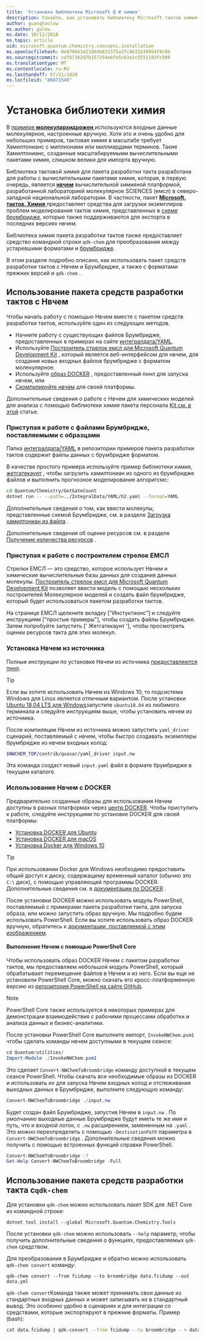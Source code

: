 ```yaml
---
title: 'Установка библиотеки Microsoft Q # химия'
description: Узнайте, как установить библиотеку Microsoft тактов химия и использовать ее с Нвчем вычислительной химия платформой.
author: guanghaolow
ms.author: gulow
ms.date: 10/12/2018
ms.topic: article
uid: microsoft.quantum.chemistry.concepts.installation
ms.openlocfilehash: 0e870bb3421dddb632375a2fc8633249954f8c8b
ms.sourcegitcommit: cdf67362d7b157254e6fe5c63a1c5551183fc589
ms.translationtype: MT
ms.contentlocale: ru-RU
ms.lasthandoff: 07/21/2020
ms.locfileid: "86871540"
---
```

# <a name="chemistry-library-installation"></a>Установка библиотеки химия

В [примере **молекулархидрожен** ](https://github.com/microsoft/Quantum/tree/master/samples/chemistry/MolecularHydrogen) используются входные данные молекулярное, настроенные вручную.
Хотя это и очень удобно для небольших примеров, тактовая химия в масштабе требует Хамилтонианс с миллионами или миллиардами терминов.
Такие Хамилтонианс, созданные масштабируемыми вычислительными пакетами химия, слишком велики для импорта вручную.

Библиотека тактовой химия для пакета разработки такта разработана для работы с вычислительными пакетами химия, которая, в первую очередь, является [**нвчем**](http://www.nwchem-sw.org/) вычислительной химияной платформой, разработанной лабораторией молекулярное SCIENCES (емсл) в северо-западной национальной лаборатории.
В частности, пакет [ **Microsoft. тактов. Химия** ](https://www.nuget.org/packages/Microsoft.Quantum.Chemistry) предоставляет средства для загрузки экземпляров проблем моделирования тактов химия, представленных в [схеме брумбридже](xref:microsoft.quantum.libraries.chemistry.schema.broombridge), которые также поддерживаются для экспорта в последних версиях нвчем.

Библиотека химия пакета разработки тактов также предоставляет средство командной строки `qdk-chem` для преобразования между устаревшими форматами и [брумбридже](xref:microsoft.quantum.libraries.chemistry.schema.broombridge).

В этом разделе подробно описано, как использовать пакет средств разработки тактов с Нвчем и Брумбридже, а также с форматами прежних версий и `qdk-chem` .

## <a name="using-the-quantum-development-kit-with-nwchem"></a>Использование пакета средств разработки тактов с Нвчем

Чтобы начать работу с помощью Нвчем вместе с пакетом средств разработки тактов, используйте один из следующих методов.

- Начните работу с существующих файлов Брумбридже, предоставленных в примерах на сайте [интегралдата/YAML](https://github.com/microsoft/Quantum/tree/master/samples/chemistry/IntegralData/YAML).
- Используйте [Построитель стрелок емсл для Microsoft Quantum Development Kit](https://arrows.emsl.pnnl.gov/api/qsharp_chem) , который является веб-интерфейсом для нвчем, для создания новых входных файлов брумбридже с форматом молекулярное.  
- Используйте [образ DOCKER](https://hub.docker.com/r/nwchemorg/nwchem-qc/) , предоставленный пннл для запуска нвчем, или
- [Скомпилируйте нвчем](http://www.nwchem-sw.org/index.php/Compiling_NWChem) для своей платформы.

Дополнительные сведения о работе с Нвчем для химических моделей для анализа с помощью библиотеки химия пакета персонала [Kit см. в этой](xref:microsoft.quantum.chemistry.examples.endtoend) статье.

### <a name="getting-started-using-broombridge-files-provided-with-the-samples"></a>Приступая к работе с файлами Брумбридже, поставляемыми с образцами

Папка [интегралдата/YAML](https://github.com/microsoft/Quantum/tree/master/samples/chemistry/IntegralData/YAML) в репозитории примеров пакета разработки тактов содержит файлы данных с брумбридже форматом.  

В качестве простого примера используйте пример библиотеки химия, [жетгатекаунт](https://github.com/microsoft/Quantum/tree/master/samples/chemistry/GetGateCount) , чтобы загрузить хамилтониан из одного из брумбридже файлов и выполнить прогнозное моделирование алгоригсмс:

```bash
cd Quantum/Chemistry/GetGateCount
dotnet run -- --path=../IntegralData/YAML/h2.yaml --format=YAML
```

Дополнительные сведения о том, как ввести молекулы, представленные схемой Брумбридже, см. в разделе [Загрузка хамилтониан из файла](xref:microsoft.quantum.chemistry.examples.loadhamiltonian) .  

Дополнительные сведения об оценке ресурсов см. в разделе [Получение количества ресурсов](xref:microsoft.quantum.chemistry.examples.resourcecounts) .  

### <a name="getting-started-using-the-emsl-arrows-builder"></a>Приступая к работе с построителем стрелок ЕМСЛ

Стрелки ЕМСЛ — это средство, которое использует Нвчем и химические вычислительные базы данных для создания данных молекулы.  [Построитель стрелок емсл для Microsoft Quantum Development Kit](https://arrows.emsl.pnnl.gov/api/qsharp_chem) позволяет ввести модель с помощью нескольких построителей Молекулярное моделей и создать файл брумбридже, который будет использоваться пакетом разработки тактов.  

На странице ЕМСЛ щелкните вкладку ["Инстуктионс"] и следуйте инструкциям ["простые примеры"], чтобы создать файлы Брумбридже.  Затем попробуйте запустить [' Жетгатекаунт '], чтобы просмотреть оценки ресурсов такта для этих молекул.

### <a name="installing-nwchem-from-source"></a>Установка Нвчем из источника

Полные инструкции по установке Нвчем из источника [предоставляются пннл](http://www.nwchem-sw.org/index.php/Compiling_NWChem).

> [!TIP]
> Если вы хотите использовать Нвчем из Windows 10, то подсистема Windows для Linux является отличным вариантом.
> После установки [Ubuntu 18,04 LTS для Windows](https://www.microsoft.com/en-us/p/ubuntu-1804-lts/9n9tngvndl3q#activetab=pivot:overviewtab)запустите `ubuntu18.04` из любимого терминала и следуйте инструкциям выше, чтобы установить нвчем из источника.

После компиляции Нвчем из источника можно запустить `yaml_driver` сценарий, поставляемый с нвчем, чтобы быстро создавать экземпляры брумбридже из нвчем входных колод:

```bash
$NWCHEM_TOP/contrib/quasar/yaml_driver input.nw
```

Эта команда создаст новый `input.yaml` файл в формате брумбридже в текущем каталоге.

### <a name="using-nwchem-with-docker"></a>Использование Нвчем с DOCKER

Предварительно созданные образы для использования Нвчем доступны в разных платформах через [центр DOCKER](https://hub.docker.com).
Чтобы приступить к работе, следуйте инструкциям по установке DOCKER для своей платформы:

- [Установка DOCKER для Ubuntu](https://docs.docker.com/install/linux/docker-ce/ubuntu/)
- [Установка DOCKER для macOS](https://docs.docker.com/docker-for-mac/install/)
- [Установка Docker для Windows 10](https://docs.docker.com/docker-for-windows/install/)

> [!TIP]
> При использовании Docker для Windows необходимо предоставить общий доступ к диску, содержащему временный каталог (обычно это `C:\` диск), с помощью управляющей программы DOCKER. Дополнительные сведения см. в [документации по DOCKER](https://docs.docker.com/docker-for-windows/#shared-drives) .

После установки DOCKER можно использовать модуль PowerShell, поставляемый с примерами пакета разработки такта, для запуска образа, или можно запустить образ вручную.
Мы подробно будем использовать PowerShell. Если вы хотите использовать образ DOCKER вручную, обратитесь к [документации, поставляемой с этим изображением](https://hub.docker.com/r/nwchemorg/nwchem-qc/).

#### <a name="running-nwchem-through-powershell-core"></a>Выполнение Нвчем с помощью PowerShell Core

Чтобы использовать образ DOCKER Нвчем с пакетом разработки тактов, мы предоставляем небольшой модуль PowerShell, который обрабатывает перемещение файлов в Нвчем и из него.
Если вы еще не установили PowerShell Core, можно скачать его кросс-платформенную версию из [репозитория PowerShell на сайте GitHub](https://github.com/PowerShell/PowerShell#get-powershell).

> [!NOTE]
> PowerShell Core также используется в некоторых примерах для демонстрации взаимодействия с рабочими процессами обработки и анализа данных и бизнес-аналитики.

После установки PowerShell Core выполните импорт, `InvokeNWChem.psm1` чтобы сделать команды нвчем доступными в текущем сеансе:

```powershell
cd Quantum/utilities/
Import-Module ./InvokeNWChem.psm1
```

Это сделает `Convert-NWChemToBroombridge` команду доступной в текущем сеансе PowerShell.
Чтобы скачать все необходимые образы из DOCKER и использовать их для запуска Нвчем входных колод и отслеживания выходных данных в Брумбридже, выполните следующую команду:

```powershell
Convert-NWChemToBroombridge ./input.nw
```

Будет создан файл Брумбридже, запустив Нвчем в `input.nw` .
По умолчанию выходные данные Брумбридже будут иметь те же имя и путь, что и входной лоток, с `.nw` расширением, замененным на `.yaml` .
Это можно переопределить с помощью `-DestinationPath` параметра в `Convert-NWChemToBroombridge` .
Дополнительные сведения можно получить с помощью встроенных функций справки PowerShell.

```powershell
Convert-NWChemToBroombridge -?
Get-Help Convert-NWChemToBroombridge -Full
```

## <a name="using-the-quantum-development-kit-with-qdk-chem"></a>Использование пакета средств разработки такта с`qdk-chem`

Для установки `qdk-chem` можно использовать пакет SDK для .NET Core из командной строки:

```dotnetcli
dotnet tool install --global Microsoft.Quantum.Chemistry.Tools
```

После установки `qdk-chem` можно использовать `--help` параметр, чтобы получить дополнительные сведения о функциях, предоставляемых `qdk-chem` средством.

Для преобразования в Брумбридже и обратно можно использовать `qdk-chem convert` команду:

```
qdk-chem convert --from fcidump --to broombridge data.fcidump --out data.yml
```

`qdk-chem convert`Команда также может принимать свои данные из стандартных входных данных и может записывать их в стандартный вывод. Это особенно удобно в сценариях и для интеграции со средствами, которые экспортируют в прежние форматы.
Пример (bash):

```bash
cat data.fcidump | qdk-convert --from fcidump --to broombridge - > data.yml
```

